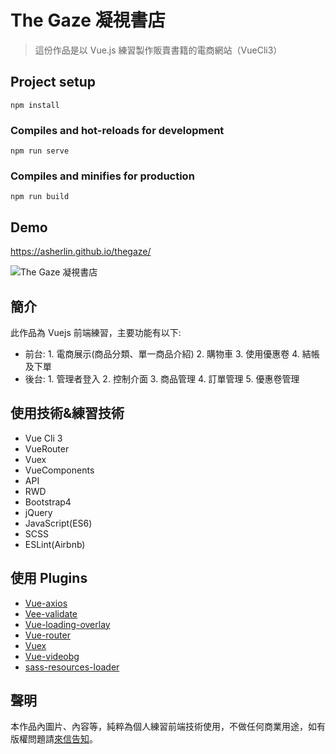 # The Gaze 凝視書店

> 這份作品是以 Vue.js 練習製作販賣書籍的電商網站（VueCli3）

## Project setup

```
npm install
```

### Compiles and hot-reloads for development

```
npm run serve
```

### Compiles and minifies for production

```
npm run build
```

## Demo

<https://asherlin.github.io/thegaze/>

![The Gaze 凝視書店](https://i.imgur.com/gdqAODJ.jpg)

## 簡介

此作品為 Vuejs 前端練習，主要功能有以下:

- 前台: 1. 電商展示(商品分類、單一商品介紹) 2. 購物車 3. 使用優惠卷 4. 結帳及下單
- 後台: 1. 管理者登入 2. 控制介面 3. 商品管理 4. 訂單管理 5. 優惠卷管理

## 使用技術&練習技術

- Vue Cli 3
- VueRouter
- Vuex
- VueComponents
- API
- RWD
- Bootstrap4
- jQuery
- JavaScript(ES6)
- SCSS
- ESLint(Airbnb)

## 使用 Plugins

- [Vue-axios](https://www.npmjs.com/package/vue-axios)
- [Vee-validate](https://baianat.github.io/vee-validate/)
- [Vue-loading-overlay](https://www.npmjs.com/package/vue-loading-overlay)
- [Vue-router](https://router.vuejs.org/zh/)
- [Vuex](https://vuex.vuejs.org/)
- [Vue-videobg](http://pespantelis.github.io/vue-videobg/)
- [sass-resources-loader](https://github.com/shakacode/sass-resources-loader)

## 聲明

本作品內圖片、內容等，純粹為個人練習前端技術使用，不做任何商業用途，如有版權問題請[來信告知](mailto:thegaze77@gmail.com)。
